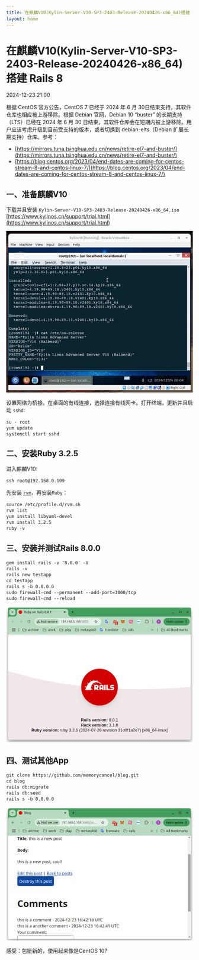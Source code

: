 ```yaml
---
title: 在麒麟V10(Kylin-Server-V10-SP3-2403-Release-20240426-x86_64)搭建 Rails 8
layout: home
---
```


# 在麒麟V10(Kylin-Server-V10-SP3-2403-Release-20240426-x86_64)搭建 Rails 8

2024-12-23 21:00

根据 CentOS 官方公告，CentOS 7 已经于 2024 年 6 月 30日结束支持，其软件仓库也相应被上游移除。根据 Debian 官网，Debian 10 “buster” 的长期支持（LTS）已经在 2024 年 6 月 30 日结束，其软件仓库会在短期内被上游移除。用户应该考虑升级到目前受支持的版本，或者切换到 debian-elts（Debian 扩展长期支持）仓库。参考：
+ [https://mirrors.tuna.tsinghua.edu.cn/news/retire-el7-and-buster/](https://mirrors.tuna.tsinghua.edu.cn/news/retire-el7-and-buster/)
+ [https://blog.centos.org/2023/04/end-dates-are-coming-for-centos-stream-8-and-centos-linux-7/](https://blog.centos.org/2023/04/end-dates-are-coming-for-centos-stream-8-and-centos-linux-7/)


## 一、准备麒麟V10

下载并且安装 `Kylin-Server-V10-SP3-2403-Release-20240426-x86_64.iso`
[https://www.kylinos.cn/support/trial.html](https://www.kylinos.cn/support/trial.html)

![1](../assets/images/2024-12-24/1.png)

设置网络为桥接。在桌面的有线连接，选择连接有线网卡。打开终端，更新并且启动 `sshd`:

```shell
su - root
yum update
systemctl start sshd
```

## 二、安装Ruby 3.2.5

进入麒麟V10:

```shell
ssh root@192.168.0.109
```

先安装 [`rvm`](https://rvm.io/)，再安装`Ruby`：
```shell
source /etc/profile.d/rvm.sh
rvm list
yum install libyaml-devel
rvm install 3.2.5
ruby -v
```

## 三、安装并测试Rails 8.0.0

```shell
gem install rails -v '8.0.0' -V
rails -v
rails new testapp
cd testapp
rails s -b 0.0.0.0
sudo firewall-cmd --permanent --add-port=3000/tcp
sudo firewall-cmd --reload
```

![2](../assets/images/2024-12-24/2.png)

## 四、测试其他App

```shell
git clone https://github.com/memorycancel/blog.git
cd blog
rails db:migrate
rails db:seed
rails s -b 0.0.0.0
```
![3](../assets/images/2024-12-24/3.png)

感受：包挺新的，使用起来像是CentOS 10?
